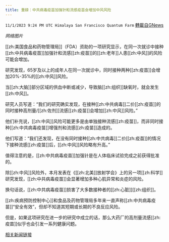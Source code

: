 ```yaml
---
title: 重磅：中共病毒疫苗加强针和流感疫苗会增加中风风险
---
```

`11/1/2023 9:24 PM UTC Himalaya San Francisco Quantum Farm` [轉載自GNews](https://gnews.org/articles/1910156)

*网络图片*

[[zh:美国食品和药物管理局]]（FDA）资助的一项研究显示，在同一次就诊中接种[[zh:中共病毒疫苗]]加强针和流感[[zh:疫苗]]的[[zh:老年]]人患[[zh:中风]]的风险可能会增加。

研究发现，65岁及以上的成年人在同一次就诊中，同时接种两种[[zh:疫苗]]会增加20%-35%的[[zh:中风]]风险。

当[[zh:大脑]]部分区域的供血中断或减少，导致脑[[zh:组织]]缺氧时，就会发生[[zh:中风]]。

研究人员写道：“我们的研究确实发现，在接种[[zh:中共病毒]]二价[[zh:疫苗]]的同时接种高剂量/[[zh:佐剂]]流感[[zh:疫苗]]会增加[[zh:中风]]风险。”

他们补充说，[[zh:中风]]风险可能更多是由单独接种流感[[zh:疫苗]]，而非同时接种[[zh:中共病毒疫苗]]增强剂和流感[[zh:疫苗]]造成的。

他们写道：“我们还发现，在没有同时接种[[zh:中共病毒]]二价[[zh:疫苗]]的情况下接种流感[[zh:疫苗]]后，[[zh:中风]]风险略有升高。”

值得注意的是，[[zh:中共病毒疫苗]]加强针是在人体临床试验完成之前获得批准的。

除[[zh:中风]]风险外，本月发表在《[[zh:北美]]放射学会》上的另一项[[zh:科学]]研究发现，[[zh:中共病毒疫苗]]会显著增加多种心肌异常和炎症的风险。

换句话说，[[zh:中共病毒疫苗]]损害了大多数接种者的[[zh:心脏]][[zh:组织]]。

[[zh:疾病预防控制中心]]和食品及药物管理局多年来一直声称[[zh:中共病毒疫苗]]“安全有效”，但却不知道其短期或长期的不良反应风险。

但是，如果这项研究在进一步的研究中成立的话，那么大药厂的高剂量流感[[zh:疫苗]]似乎也会引发一系列健康问题。

[相关新闻链接](https://www.infowars.com/posts/bombshell-fda-back-study-finds-covid-booster-flu-vaccine-increase-stroke-risk/)
